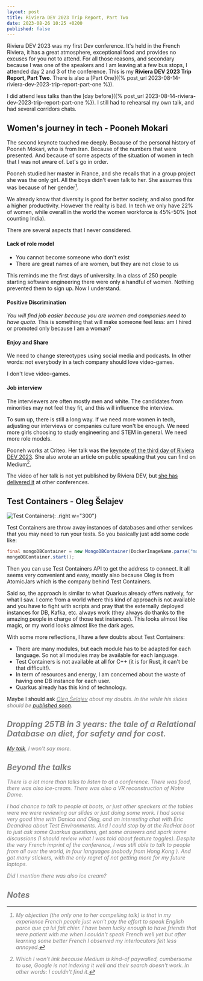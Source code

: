 ```yaml
---
layout: post
title: Riviera DEV 2023 Trip Report, Part Two
date: 2023-08-26 10:25 +0200
published: false
---
```


Riviera DEV 2023 was my first Dev conference. It's held in the French Riviera, it has a great atmosphere, exceptional food and provides no excuses for you not to attend. For all those reasons, and secondary because I was one of the speakers and I am leaving at a few bus stops, I attended day 2 and 3 of the conference. This is my **Riviera DEV 2023 Trip Report, Part Two**. There is also a [Part One]({% post_url 2023-08-14-riviera-dev-2023-trip-report-part-one %}).

I did attend less talks than the [day before]({% post_url 2023-08-14-riviera-dev-2023-trip-report-part-one %}). I still had to rehearsal my own talk, and had several corridors chats.

## Women's journey in tech - Pooneh Mokari

The second keynote touched me deeply. Because of the personal history of Pooneh Mokari, who is from Iran. Because of the numbers that were presented. And because of some aspects of the situation of women in tech that I was not aware of. Let's go in order.

Pooneh studied her master in France, and she recalls that in a group project she was the only girl. All the boys didn't even talk to her. She assumes this was because of her gender[^1].

We already know that diversity is good for better society, and also good for a higher productivity. However the reality is bad. In tech we only have 22% of women, while overall in the world the women workforce is 45%-50% (not counting India).

There are several aspects that I never considered.

#### Lack of role model

- You cannot become someone who don't exist
- There are great names of are women, but they are not close to us

This reminds me the first days of university. In a class of 250 people starting software engineering there were only a handful of women. Nothing prevented them to sign up. Now I understand.

#### Positive Discrimination

_You will find job easier because you are women and companies need to have quota._ This is something that will make someone feel less: am I hired or promoted only because I am a woman?

#### Enjoy and Share

We need to change stereotypes using social media and podcasts. In other words: not everybody in a tech company should love video-games.

I don't love video-games.

#### Job interview

The interviewers are often mostly men and white. The candidates from minorities may not feel they fit, and this will influence the interview.

To sum up, there is still a long way. If we need more women in tech, adjusting our interviews or companies culture won't be enough. We need more girls choosing to study engineering and STEM in general. We need more role models.

Pooneh works at Criteo. Her talk was the [keynote of the third day of Riviera DEV 2023](https://rivieradev.fr/program). She also wrote an article on public speaking that you can find on Medium[^2].

The video of her talk is not yet published by Riviera DEV, but [she has delivered it](https://www.youtube.com/watch?v=6431ft_P1rQ) at other conferences.


## Test Containers - Oleg Šelajev 

![Test Containers](https://docs.localstack.cloud/user-guide/integrations/testcontainers/testcontainers-logo.svg){: .right w="300"}

Test Containers are throw away instances of databases and other services that you may need to run your tests. So you basically just add some code like:

```java
final mongoDBContainer = new MongoDBContainer(DockerImageName.parse("mongo:6.0.8"));
mongoDBContainer.start();
```

Then you can use Test Containers API to get the address to connect. It all seems very convenient and easy, mostly also because Oleg is from AtomicJars which is the company behind Test Containers.

Said so, the approach is similar to what Quarkus already offers natively, for what I saw. I come from a world where this kind of approach is not available and you have to fight with scripts and pray that the externally deployed instances for DB, Kafka, etc. always work (they always do thanks to the amazing people in charge of those test instances). This looks almost like magic, or my world looks almost like the dark ages.

With some more reflections, I have a few doubts about Test Containers:

- There are many modules, but each module has to be adapted for each language. So not all modules may be available for each language. 
- Test Containers is not available at all for C++ (it is for Rust, it can't be that difficult!).
- In term of resources and energy, I am concerned about the waste of having one DB instance for each user.
- Quarkus already has this kind of technology.

Maybe I should ask [<i class="fa-brands fa-twitter fa-sm" style="color: gray;"/>Oleg Šelajev](https://twitter.com/shelajev) about my doubts. In the while his slides should be [published soon](https://rivieradev.fr/session/1119).

## Dropping 25TB in 3 years: the tale of a Relational Database on diet, for safety and for cost. 

[My talk](https://rivieradev.fr/session/1120), I won't say more.

## Beyond the talks

There is a lot more than talks to listen to at a conference. There was food, there was also ice-cream. There was also a VR reconstruction of Notre Dame. 

I had chance to talk to people at boots, or just other speakers at the tables were we were reviewing our slides or just doing some work. I had some very good time with Danica and Oleg, and an interesting chat with Eric Deandrea about Test Environments. And I could stop by at the RedHat boot to just ask some Quarkus questions, get some answers and spark some discussions (I should review what I was told about feature toggles). Despite the very French imprint of the conference, I was still able to talk to people from all over the world, in four languages (nobody from Hong Kong <i class="fas fa-laugh fa-sm" style="color: gray;"/>). And got many stickers, with the only regret of not getting more for my future laptops.

Did I mention there was also <i class="fas fa-ice-cream fa-sm" style="color: gray;"/> ice cream?


## Notes

[^1]: My objection (the only one to her compelling talk) is that in my experience French people just won't pay the effort to speak English _parce que ça lui fait chier_. I have been lucky enough to have friends that were patient with me when I couldn't speak French well yet but after learning some better French I observed my interlocutors felt less annoyed.

[^2]: Which I won't link because Medium is kind-of paywalled, cumbersome to use, Google is not indexing it well and their search doesn't work. In other words: I couldn't find it.